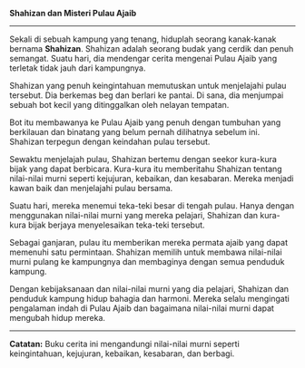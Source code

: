**Shahizan dan Misteri Pulau Ajaib**

---

Sekali di sebuah kampung yang tenang, hiduplah seorang kanak-kanak bernama **Shahizan**. Shahizan adalah seorang budak yang cerdik dan penuh semangat. Suatu hari, dia mendengar cerita mengenai Pulau Ajaib yang terletak tidak jauh dari kampungnya.

Shahizan yang penuh keingintahuan memutuskan untuk menjelajahi pulau tersebut. Dia berkemas beg dan berlari ke pantai. Di sana, dia menjumpai sebuah bot kecil yang ditinggalkan oleh nelayan tempatan.

Bot itu membawanya ke Pulau Ajaib yang penuh dengan tumbuhan yang berkilauan dan binatang yang belum pernah dilihatnya sebelum ini. Shahizan terpegun dengan keindahan pulau tersebut.

Sewaktu menjelajah pulau, Shahizan bertemu dengan seekor kura-kura bijak yang dapat berbicara. Kura-kura itu memberitahu Shahizan tentang nilai-nilai murni seperti kejujuran, kebaikan, dan kesabaran. Mereka menjadi kawan baik dan menjelajahi pulau bersama.

Suatu hari, mereka menemui teka-teki besar di tengah pulau. Hanya dengan menggunakan nilai-nilai murni yang mereka pelajari, Shahizan dan kura-kura bijak berjaya menyelesaikan teka-teki tersebut.

Sebagai ganjaran, pulau itu memberikan mereka permata ajaib yang dapat memenuhi satu permintaan. Shahizan memilih untuk membawa nilai-nilai murni pulang ke kampungnya dan membaginya dengan semua penduduk kampung.

Dengan kebijaksanaan dan nilai-nilai murni yang dia pelajari, Shahizan dan penduduk kampung hidup bahagia dan harmoni. Mereka selalu mengingati pengalaman indah di Pulau Ajaib dan bagaimana nilai-nilai murni dapat mengubah hidup mereka.

---

**Catatan:** Buku cerita ini mengandungi nilai-nilai murni seperti keingintahuan, kejujuran, kebaikan, kesabaran, dan berbagi.
